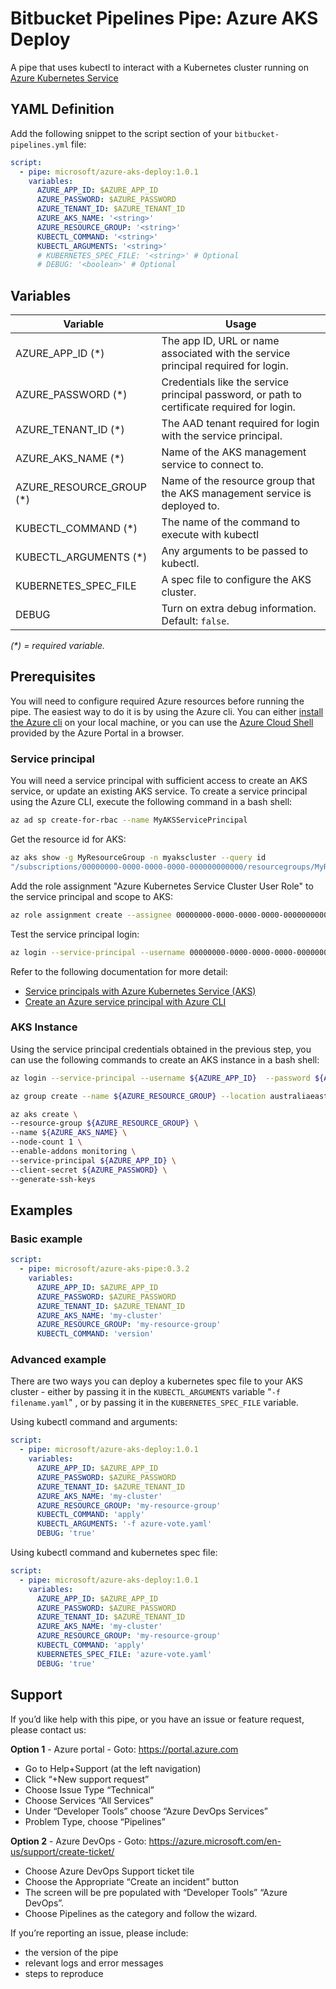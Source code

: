 # Bitbucket Pipelines Pipe: Azure AKS Deploy

A pipe that uses kubectl to interact with a Kubernetes cluster running on [Azure Kubernetes Service](https://docs.microsoft.com/en-us/azure/aks/)

## YAML Definition

Add the following snippet to the script section of your `bitbucket-pipelines.yml` file:

```yaml
script:
  - pipe: microsoft/azure-aks-deploy:1.0.1
    variables:
      AZURE_APP_ID: $AZURE_APP_ID
      AZURE_PASSWORD: $AZURE_PASSWORD
      AZURE_TENANT_ID: $AZURE_TENANT_ID
      AZURE_AKS_NAME: '<string>'
      AZURE_RESOURCE_GROUP: '<string>'
      KUBECTL_COMMAND: '<string>'
      KUBECTL_ARGUMENTS: '<string>'
      # KUBERNETES_SPEC_FILE: '<string>' # Optional
      # DEBUG: '<boolean>' # Optional
```

## Variables

| Variable                  | Usage                                                       |
| ------------------------- | ----------------------------------------------------------- |
| AZURE_APP_ID (*)          | The app ID, URL or name associated with the service principal required for login. |
| AZURE_PASSWORD (*)        | Credentials like the service principal password, or path to certificate required for login. |
| AZURE_TENANT_ID  (*)      | The AAD tenant required for login with the service principal. |
| AZURE_AKS_NAME (*)        | Name of the AKS management service to connect to.
| AZURE_RESOURCE_GROUP (*)  | Name of the resource group that the AKS management service is deployed to.  |
| KUBECTL_COMMAND (*)       | The name of the command to execute with kubectl |
| KUBECTL_ARGUMENTS (*)     | Any arguments to be passed to kubectl. |
| KUBERNETES_SPEC_FILE      | A spec file to configure the AKS cluster. |
| DEBUG                     | Turn on extra debug information. Default: `false`. |

_(*) = required variable._

## Prerequisites

You will need to configure required Azure resources before running the pipe. The easiest way to do it is by using the Azure cli. You can either [install the Azure cli](https://docs.microsoft.com/en-us/cli/azure/install-azure-cli?view=azure-cli-latest) on your local machine, or you can use the [Azure Cloud Shell](https://docs.microsoft.com/en-us/azure/cloud-shell/overview) provided by the Azure Portal in a browser.

### Service principal

You will need a service principal with sufficient access to create an AKS service, or update an existing AKS service. To create a service principal using the Azure CLI, execute the following command in a bash shell:

```sh
az ad sp create-for-rbac --name MyAKSServicePrincipal
```

Get the resource id for AKS:

```sh
az aks show -g MyResourceGroup -n myakscluster --query id 
"/subscriptions/00000000-0000-0000-0000-000000000000/resourcegroups/MyResourceGroup/providers/Microsoft.ContainerService/managedClusters/myakscluster"
```

Add the role assignment "Azure Kubernetes Service Cluster User Role" to the service principal and scope to AKS:

```sh
az role assignment create --assignee 00000000-0000-0000-0000-000000000000 --role "Azure Kubernetes Service Cluster User Role" --scope "/subscriptions/00000000-0000-0000-0000-000000000000/resourcegroups/MyResourceGroup/providers/Microsoft.ContainerService/managedClusters/myakscluster"
```

Test the service principal login:

```sh
az login --service-principal --username 00000000-0000-0000-0000-000000000000 --password 00000000-0000-0000-0000-000000000000 --tenant 00000000-0000-0000-0000-000000000000
```

Refer to the following documentation for more detail:

* [Service principals with Azure Kubernetes Service (AKS)](https://docs.microsoft.com/en-us/azure/aks/kubernetes-service-principal)
* [Create an Azure service principal with Azure CLI](https://docs.microsoft.com/en-us/cli/azure/create-an-azure-service-principal-azure-cli)

### AKS Instance

Using the service principal credentials obtained in the previous step, you can use the following commands to create an AKS instance in a bash shell:

```bash
az login --service-principal --username ${AZURE_APP_ID}  --password ${AZURE_PASSWORD} --tenant ${AZURE_TENANT_ID}

az group create --name ${AZURE_RESOURCE_GROUP} --location australiaeast

az aks create \
--resource-group ${AZURE_RESOURCE_GROUP} \
--name ${AZURE_AKS_NAME} \
--node-count 1 \
--enable-addons monitoring \
--service-principal ${AZURE_APP_ID} \
--client-secret ${AZURE_PASSWORD} \
--generate-ssh-keys
```

## Examples

### Basic example

```yaml
script:
  - pipe: microsoft/azure-aks-pipe:0.3.2
    variables:
      AZURE_APP_ID: $AZURE_APP_ID
      AZURE_PASSWORD: $AZURE_PASSWORD
      AZURE_TENANT_ID: $AZURE_TENANT_ID
      AZURE_AKS_NAME: 'my-cluster'
      AZURE_RESOURCE_GROUP: 'my-resource-group'
      KUBECTL_COMMAND: 'version'
```

### Advanced example

There are two ways you can deploy a kubernetes spec file to your AKS cluster - either by passing it in the `KUBECTL_ARGUMENTS` variable "`-f filename.yaml`" , or by passing it in the `KUBERNETES_SPEC_FILE` variable.  

Using kubectl command and arguments:

```yaml
script:
  - pipe: microsoft/azure-aks-deploy:1.0.1
    variables:
      AZURE_APP_ID: $AZURE_APP_ID
      AZURE_PASSWORD: $AZURE_PASSWORD
      AZURE_TENANT_ID: $AZURE_TENANT_ID
      AZURE_AKS_NAME: 'my-cluster'
      AZURE_RESOURCE_GROUP: 'my-resource-group'
      KUBECTL_COMMAND: 'apply'
      KUBECTL_ARGUMENTS: '-f azure-vote.yaml'
      DEBUG: 'true'
```

Using kubectl command and kubernetes spec file:

```yaml
script:
  - pipe: microsoft/azure-aks-deploy:1.0.1
    variables:
      AZURE_APP_ID: $AZURE_APP_ID
      AZURE_PASSWORD: $AZURE_PASSWORD
      AZURE_TENANT_ID: $AZURE_TENANT_ID
      AZURE_AKS_NAME: 'my-cluster'
      AZURE_RESOURCE_GROUP: 'my-resource-group'
      KUBECTL_COMMAND: 'apply'
      KUBERNETES_SPEC_FILE: 'azure-vote.yaml'
      DEBUG: 'true'
```

## Support

If you’d like help with this pipe, or you have an issue or feature request, please contact us:

**Option 1** - Azure portal - Goto: https://portal.azure.com

- Go to Help+Support (at the left navigation)
- Click “+New support request”
- Choose Issue Type “Technical”
- Choose Services “All Services”
- Under “Developer Tools” choose “Azure DevOps Services”
- Problem Type, choose “Pipelines”

**Option 2** - Azure DevOps - Goto: https://azure.microsoft.com/en-us/support/create-ticket/

- Choose Azure DevOps Support ticket tile
- Choose the Appropriate “Create an incident” button
- The screen will be pre populated with “Developer Tools” “Azure DevOps”.
- Choose Pipelines as the category and follow the wizard.


If you’re reporting an issue, please include:

- the version of the pipe
- relevant logs and error messages
- steps to reproduce
